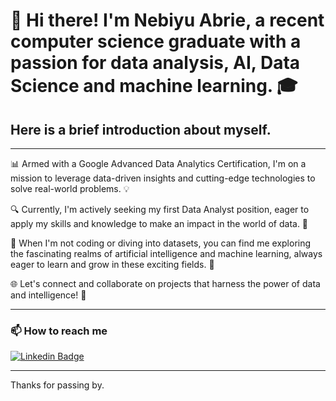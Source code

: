 # 👋 Hi there! I'm Nebiyu Abrie, a recent computer science graduate with a passion for data analysis, AI, Data Science and machine learning. 🎓

## Here is a brief introduction about myself.

---
📊 Armed with a Google Advanced Data Analytics Certification, I'm on a mission to leverage data-driven insights and cutting-edge technologies to solve real-world problems. 💡

🔍 Currently, I'm actively seeking my first Data Analyst position, eager to apply my skills and knowledge to make an impact in the world of data. 💼

🤖 When I'm not coding or diving into datasets, you can find me exploring the fascinating realms of artificial intelligence and machine learning, always eager to learn and grow in these exciting fields. 🌟

🌐 Let's connect and collaborate on projects that harness the power of data and intelligence! 🤝

---
### 📫 How to reach me 
[![Linkedin Badge](https://img.shields.io/badge/-LinkedIn-blue?style=flat-square&logo=Linkedin&logoColor=white)](https://www.linkedin.com/in/nebiyu-abrie-157824143/)

---
Thanks for passing by.
<!--
**Nebiyu-Abrie/Nebiyu-Abrie** is a ✨ _special_ ✨ repository because its `README.md` (this file) appears on your GitHub profile.

Here are some ideas to get you started:

- 🔭 I’m currently working on ...
- 🌱 I’m currently learning ...
- 👯 I’m looking to collaborate on ...
- 🤔 I’m looking for help with ...
- 💬 Ask me about ...
- 📫 How to reach me: ...
- 😄 Pronouns: ...
- ⚡ Fun fact: ...
-->
